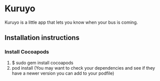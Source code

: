 # Kuruyo
Kuruyo is a little app that lets you know when your bus is coming.


## Installation instructions

### Install Cocoapods
1. $ sudo gem install cocoapods
2. pod install (You may want to check your dependencies and see if they have a newer version you can add to your podfile)
